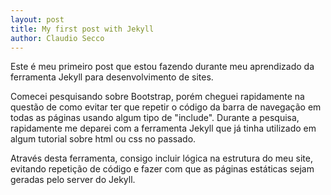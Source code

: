 ```yaml
---
layout: post
title: My first post with Jekyll
author: Claudio Secco
---
```


Este é meu primeiro post que estou fazendo durante meu aprendizado da ferramenta Jekyll para desenvolvimento de sites.

Comecei pesquisando sobre Bootstrap, porém cheguei rapidamente na questão de como evitar ter que repetir o código da barra de navegação em todas as páginas usando algum tipo de "include". Durante a pesquisa, rapidamente me deparei com a ferramenta Jekyll que já tinha utilizado em algum tutorial sobre html ou css no passado.

Através desta ferramenta, consigo incluir lógica na estrutura do meu site, evitando repetição de código e fazer com que as páginas estáticas sejam geradas pelo server do Jekyll.